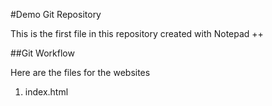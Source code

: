 #Demo Git Repository

This is the first file in this repository created with Notepad ++

##Git Workflow

Here are the files for the websites
1. index.html